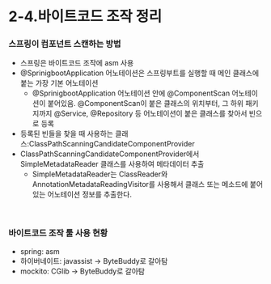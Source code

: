 # 2-4.바이트코드 조작 정리

### 스프링이 컴포넌트 스캔하는 방법

- 스프링은 바이트코드 조작에 asm 사용
- @SprinigbootApplication 어노테이션은 스프링부트를 실행할 때 메인 클래스에 붙는 가장 기본 어노테이션
    - @SprinigbootApplication 어노테이션 안에 @ComponentScan 어노테이션이 붙어있음.
    @ComponentScan이 붙은 클래스의 위치부터, 그 하위 패키지까지 @Service, @Repository 등 어노테이션이 붙은 클래스를 찾아서 빈으로 등록
- 등록된 빈들을 찾을 때 사용하는 클래스:ClassPathScanningCandidateComponentProvider
- ClassPathScanningCandidateComponentProvider에서 SimpleMetadataReader 클래스를 사용하여 메타데이터 추출
    - SimpleMetadataReader는 ClassReader와 AnnotationMetadataReadingVisitor를 사용해서 클래스 또는 메소드에 붙어있는 어노테이션 정보를 추출한다.

<br/>

### 바이트코드 조작 툴 사용 현황

- spring: asm
- 하이버네이트: javassist → ByteBuddy로 갈아탐
- mockito: CGlib → ByteBuddy로 갈아탐